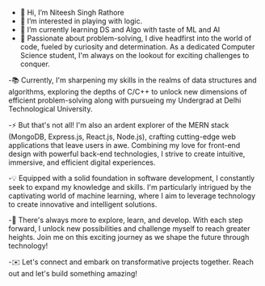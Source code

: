 - 👋 Hi, I’m Niteesh Singh Rathore
- 👀 I’m interested in playing with logic.
- 🌱 I’m currently learning DS and Algo with taste of ML and AI
- 🔎 Passionate about problem-solving, I dive headfirst into the world of code, fueled by curiosity and determination. As a dedicated Computer Science student, I'm always on the lookout for exciting challenges to conquer.

-📚 Currently, I'm sharpening my skills in the realms of data structures and algorithms, exploring the depths of C/C++ to unlock new dimensions of efficient problem-solving along with pursueing my Undergrad at Delhi Technological University.

-⚡ But that's not all! I'm also an ardent explorer of the MERN stack (MongoDB, Express.js, React.js, Node.js), crafting cutting-edge web applications that leave users in awe. Combining my love for front-end design with powerful back-end technologies, I strive to create intuitive, immersive, and efficient digital experiences.

-💡 Equipped with a solid foundation in software development, I constantly seek to expand my knowledge and skills. I'm particularly intrigued by the captivating world of machine learning, where I aim to leverage technology to create innovative and intelligent solutions.

-🌱 There's always more to explore, learn, and develop. With each step forward, I unlock new possibilities and challenge myself to reach greater heights. Join me on this exciting journey as we shape the future through technology!

-✉️ Let's connect and embark on transformative projects together. Reach out and let's build something amazing!

<!---
Niteesh1622/Niteesh1622 is a ✨ special ✨ repository because its `README.md` (this file) appears on your GitHub profile.
You can click the Preview link to take a look at your changes.
--->
